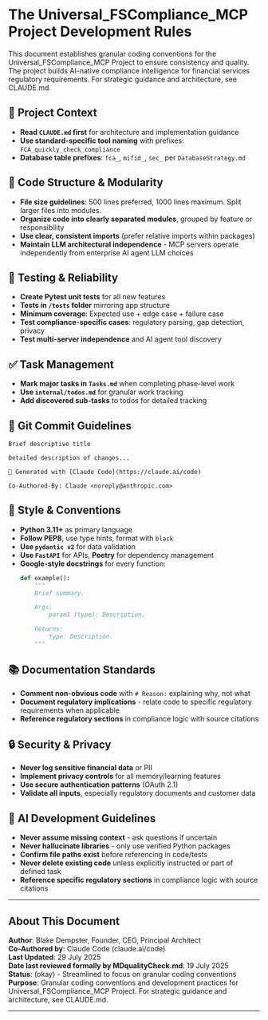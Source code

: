 # The Universal_FSCompliance_MCP Project Development Rules

This document establishes granular coding conventions for the Universal_FSCompliance_MCP Project to ensure consistency and quality. The project builds AI-native compliance intelligence for financial services regulatory requirements. For strategic guidance and architecture, see CLAUDE.md.

## 🔄 Project Context

- **Read `CLAUDE.md` first** for architecture and implementation guidance
- **Use standard-specific tool naming** with prefixes: `FCA_quickly_check_compliance`
- **Database table prefixes**: `fca_`, `mifid_`, `sec_` per `DatabaseStrategy.md`

## 🧱 Code Structure & Modularity

- **File size guidelines**: 500 lines preferred, 1000 lines maximum. Split larger files into modules.
- **Organize code into clearly separated modules**, grouped by feature or responsibility
- **Use clear, consistent imports** (prefer relative imports within packages)
- **Maintain LLM architectural independence** - MCP servers operate independently from enterprise AI agent LLM choices

## 🧪 Testing & Reliability

- **Create Pytest unit tests** for all new features
- **Tests in `/tests` folder** mirroring app structure
- **Minimum coverage**: Expected use + edge case + failure case
- **Test compliance-specific cases**: regulatory parsing, gap detection, privacy
- **Test multi-server independence** and AI agent tool discovery

## ✅ Task Management

- **Mark major tasks in `Tasks.md`** when completing phase-level work
- **Use `internal/todos.md`** for granular work tracking
- **Add discovered sub-tasks** to todos for detailed tracking

## 📝 Git Commit Guidelines

```
Brief descriptive title

Detailed description of changes...

🤖 Generated with [Claude Code](https://claude.ai/code)

Co-Authored-By: Claude <noreply@anthropic.com>
```

## 📎 Style & Conventions

- **Python 3.11+** as primary language
- **Follow PEP8**, use type hints, format with `black`
- **Use `pydantic v2`** for data validation
- **Use `FastAPI`** for APIs, **Poetry** for dependency management
- **Google-style docstrings** for every function:
  ```python
  def example():
      """
      Brief summary.

      Args:
          param1 (type): Description.

      Returns:
          type: Description.
      """
  ```

## 📚 Documentation Standards

- **Comment non-obvious code** with `# Reason:` explaining why, not what
- **Document regulatory implications** - relate code to specific regulatory requirements when applicable
- **Reference regulatory sections** in compliance logic with source citations

## 🔒 Security & Privacy

- **Never log sensitive financial data** or PII
- **Implement privacy controls** for all memory/learning features
- **Use secure authentication patterns** (OAuth 2.1)
- **Validate all inputs**, especially regulatory documents and customer data

## 🤖 AI Development Guidelines

- **Never assume missing context** - ask questions if uncertain
- **Never hallucinate libraries** - only use verified Python packages
- **Confirm file paths exist** before referencing in code/tests
- **Never delete existing code** unless explicitly instructed or part of defined task
- **Reference specific regulatory sections** in compliance logic with source citations

---

## About This Document

**Author**: Blake Dempster, Founder, CEO, Principal Architect  
**Co-Authored by**: Claude Code (claude.ai/code)  
**Last Updated**: 29 July 2025  
**Date last reviewed formally by MDqualityCheck.md**: 19 July 2025  
**Status**: (okay) - Streamlined to focus on granular coding conventions  
**Purpose**: Granular coding conventions and development practices for Universal_FSCompliance_MCP Project. For strategic guidance and architecture, see CLAUDE.md.

---